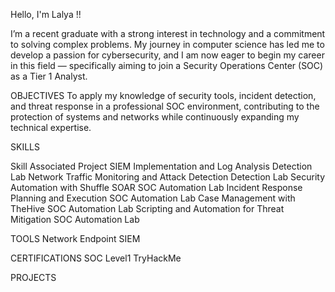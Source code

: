 Hello, I'm Lalya !!

I’m a recent graduate with a strong interest in technology and a commitment to solving complex problems.
My journey in computer science has led me to develop a passion for cybersecurity, and I am now eager to begin my career in this field — specifically aiming to join a Security Operations Center (SOC) as a Tier 1 Analyst.

OBJECTIVES
To apply my knowledge of security tools, incident detection, and threat response in a professional SOC environment, contributing to the protection of systems and networks while continuously expanding my technical expertise.

SKILLS

Skill 	Associated Project
SIEM Implementation and Log Analysis 	Detection Lab
Network Traffic Monitoring and Attack Detection 	Detection Lab
Security Automation with Shuffle SOAR 	SOC Automation Lab
Incident Response Planning and Execution 	SOC Automation Lab
Case Management with TheHive 	SOC Automation Lab
Scripting and Automation for Threat Mitigation 	SOC Automation Lab

TOOLS
Network
Endpoint
SIEM

CERTIFICATIONS
   SOC Level1 TryHackMe

PROJECTS

